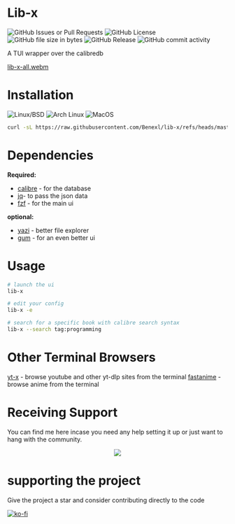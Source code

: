 # Lib-x
![GitHub Issues or Pull Requests](https://img.shields.io/github/issues/Benex254/FastAnime)
![GitHub License](https://img.shields.io/github/license/Benex254/lib-x)
![GitHub file size in bytes](https://img.shields.io/github/size/Benex254/lib-x/lib-x)
![GitHub Release](https://img.shields.io/github/v/release/Benex254/lib-x)
![GitHub commit activity](https://img.shields.io/github/commit-activity/m/Benex254/lib-x)

A TUI wrapper over the calibredb

[lib-x-all.webm](https://github.com/user-attachments/assets/58690f9f-b239-4c84-9175-f17b8c6d2293)


# Installation
![Linux/BSD](https://img.shields.io/badge/-Linux/BSD-red.svg?style=for-the-badge&logo=linux)
![Arch Linux](https://img.shields.io/badge/-Arch_Linux-black.svg?style=for-the-badge&logo=archlinux)
![MacOS](https://img.shields.io/badge/-MacOS-lightblue.svg?style=for-the-badge&logo=apple)


```bash
curl -sL https://raw.githubusercontent.com/Benexl/lib-x/refs/heads/master/lib-x -o ~/.local/bin/lib-x && chmod +x ~/.local/bin/lib-x
```

# Dependencies

**Required:**

- [calibre](https://calibre-ebook.com/) - for the database
- [jq](https://jqlang.github.io/jq/)- to pass the  json data
- [fzf](https://github.com/junegunn/fzf) - for the main ui
  
**optional:**
- [yazi](https://github.com/charmbracelet/gum) - better file explorer
- [gum](https://github.com/charmbracelet/gum) - for an even better ui

# Usage

```bash
# launch the ui
lib-x 

# edit your config
lib-x -e

# search for a specific book with calibre search syntax
lib-x --search tag:programming
```
# Other Terminal Browsers
[yt-x](https://github.com/Benexl/yt-x) - browse youtube and other yt-dlp sites from the terminal
[fastanime](https://github.com/Benexl/FastAnime) - browse anime from the terminal

# Receiving Support
You can find me here incase you need any help setting it up or just want to hang with the community.
<p align="center">
<a href="https://discord.gg/HBEmAwvbHV">
<img src="https://invidget.switchblade.xyz/C4rhMA4mmK">
</a>
</p>

# supporting the project
Give the project a star and consider contributing directly to the code

[![ko-fi](https://ko-fi.com/img/githubbutton_sm.svg)](https://ko-fi.com/Y8Y8ZAA7N)

